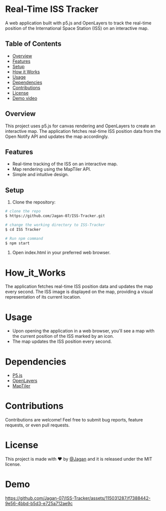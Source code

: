# Real-Time ISS Tracker

A web application built with p5.js and OpenLayers to track the real-time position of the International Space Station (ISS) on an interactive map.

## Table of Contents
- [Overview](#overview)
- [Features](#features)
- [Setup](#setup)
- [How it Works](#How_it_Works)
- [Usage](#usage)
- [Dependencies](#dependencies)
- [Contributions](#contributions)
- [License](#license)
- [Demo video](#Demo)

## Overview

This project uses p5.js for canvas rendering and OpenLayers to create an interactive map. The application fetches real-time ISS position data from the Open Notify API and updates the map accordingly.

## Features

- Real-time tracking of the ISS on an interactive map.
- Map rendering using the MapTiler API.
- Simple and intuitive design.

## Setup

1. Clone the repository:

```bash
# clone the repo
$ https://github.com/Jagan-07/ISS-Tracker.git

# change the working directory to ISS-Tracker
$ cd ISS Tracker

# Run npm command
$ npm start
```

1. Open index.html in your preferred web browser.

# How_it_Works
The application fetches real-time ISS position data and updates the map every second. The ISS image is displayed on the map, providing a visual representation of its current location.

# Usage
* Upon opening the application in a web browser, you'll see a map with the current position of the ISS marked by an icon.
* The map updates the ISS position every second.

# Dependencies
* [P5.js](https://p5js.org/)
* [OpenLayers](https://openlayers.org/)
* [MapTiler](https://www.maptiler.com/)

# Contributions
Contributions are welcome! Feel free to submit bug reports, feature requests, or even pull requests.

# License
This project is made with ♥ by [@Jagan](https://www.linkedin.com/in/jagan-t-839147223/) and it is released under the MIT license.

# Demo
https://github.com/Jagan-07/ISS-Tracker/assets/115031287/f7388442-9e56-4bbd-b5d3-e725a712ae9c
